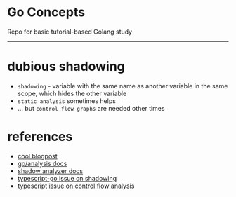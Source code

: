 # Go Concepts
Repo for basic tutorial-based Golang study  

---

# dubious shadowing
* `shadowing` - variable with the same name as another variable in the same scope, which hides the other variable
* `static analysis` sometimes helps
* ... but `control flow graphs` are needed other times

# references
- [cool blogpost](https://jakebailey.dev/posts/go-shadowing/)
- [go/analysis docs](https://pkg.go.dev/golang.org/x/tools/go/analysis)
- [shadow analyzer docs](https://pkg.go.dev/golang.org/x/tools/go/analysis/passes/shadow)
- [typescript-go issue on shadowing](https://github.com/microsoft/typescript-go/pull/365)
- [typescript issue on control flow analysis](https://github.com/microsoft/TypeScript/issues/9998)